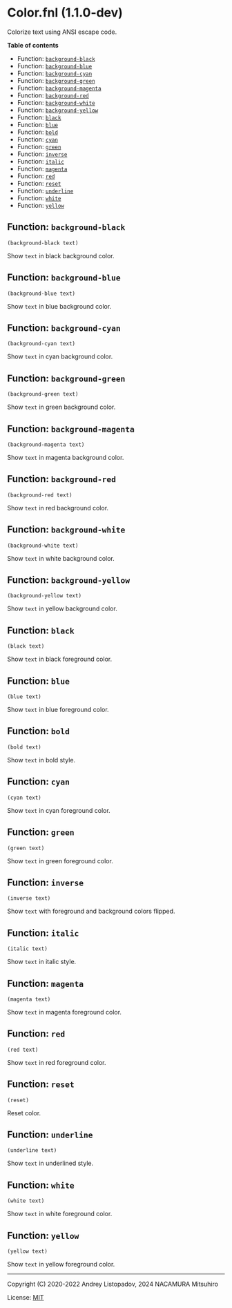 # Color.fnl (1.1.0-dev)

Colorize text using ANSI escape code.

**Table of contents**

- Function: [`background-black`](#function-background-black)
- Function: [`background-blue`](#function-background-blue)
- Function: [`background-cyan`](#function-background-cyan)
- Function: [`background-green`](#function-background-green)
- Function: [`background-magenta`](#function-background-magenta)
- Function: [`background-red`](#function-background-red)
- Function: [`background-white`](#function-background-white)
- Function: [`background-yellow`](#function-background-yellow)
- Function: [`black`](#function-black)
- Function: [`blue`](#function-blue)
- Function: [`bold`](#function-bold)
- Function: [`cyan`](#function-cyan)
- Function: [`green`](#function-green)
- Function: [`inverse`](#function-inverse)
- Function: [`italic`](#function-italic)
- Function: [`magenta`](#function-magenta)
- Function: [`red`](#function-red)
- Function: [`reset`](#function-reset)
- Function: [`underline`](#function-underline)
- Function: [`white`](#function-white)
- Function: [`yellow`](#function-yellow)

## Function: `background-black`

```
(background-black text)
```

Show `text` in black background color.

## Function: `background-blue`

```
(background-blue text)
```

Show `text` in blue background color.

## Function: `background-cyan`

```
(background-cyan text)
```

Show `text` in cyan background color.

## Function: `background-green`

```
(background-green text)
```

Show `text` in green background color.

## Function: `background-magenta`

```
(background-magenta text)
```

Show `text` in magenta background color.

## Function: `background-red`

```
(background-red text)
```

Show `text` in red background color.

## Function: `background-white`

```
(background-white text)
```

Show `text` in white background color.

## Function: `background-yellow`

```
(background-yellow text)
```

Show `text` in yellow background color.

## Function: `black`

```
(black text)
```

Show `text` in black foreground color.

## Function: `blue`

```
(blue text)
```

Show `text` in blue foreground color.

## Function: `bold`

```
(bold text)
```

Show `text` in bold style.

## Function: `cyan`

```
(cyan text)
```

Show `text` in cyan foreground color.

## Function: `green`

```
(green text)
```

Show `text` in green foreground color.

## Function: `inverse`

```
(inverse text)
```

Show `text` with foreground and background colors flipped.

## Function: `italic`

```
(italic text)
```

Show `text` in italic style.

## Function: `magenta`

```
(magenta text)
```

Show `text` in magenta foreground color.

## Function: `red`

```
(red text)
```

Show `text` in red foreground color.

## Function: `reset`

```
(reset)
```

Reset color.

## Function: `underline`

```
(underline text)
```

Show `text` in underlined style.

## Function: `white`

```
(white text)
```

Show `text` in white foreground color.

## Function: `yellow`

```
(yellow text)
```

Show `text` in yellow foreground color.

---

Copyright (C) 2020-2022 Andrey Listopadov, 2024 NACAMURA Mitsuhiro

License: [MIT](https://git.sr.ht/~m15a/fnldoc/tree/main/item/LICENSE)

<!-- Generated with Fnldoc 1.1.0-dev
     https://sr.ht/~m15a/fnldoc/ -->

